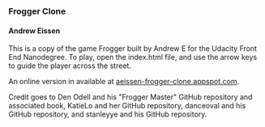 ### Frogger Clone ###

#### Andrew Eissen ####

This is a copy of the game Frogger built by Andrew E for the Udacity Front End Nanodegree. To play, open the index.html file, and use the arrow keys to guide the player across the street.

An online version in available at [aeissen-frogger-clone.appspot.com](http://aeissen-frogger-clone.appspot.com).

Credit goes to Den Odell and his "Frogger Master" GitHub repository and associated book, KatieLo and her GitHub repository, danceoval and his GitHub repository, and stanleyye and his GitHub repository.
